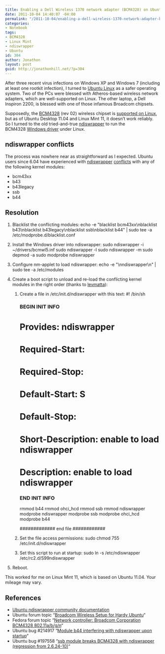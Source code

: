 ```yaml
---
title: Enabling a Dell Wireless 1370 network adapter (BCM4328) on Ubuntu Linux
date: 2011-10-04 14:40:07 -04:00
permalink: "/2011-10-04/enabling-a-dell-wireless-1370-network-adapter-bcm4328-on-ubuntu-linux/"
categories:
- Notebook
tags:
- BCM4328
- Linux Mint
- ndiswrapper
- Ubuntu
id: 304
author: Jonathon
layout: post
guid: http://jonathonhill.net/?p=304
---
```


After three recent virus infections on Windows XP and Windows 7 (including at least one rootkit infection), I turned to <a href="http://www.ubuntu.com" target="_blank">Ubuntu Linux</a> as a safer operating system. Two of the PCs were blessed with Atheros-based wireless network adapters, which are well-supported on Linux. The other laptop, a Dell Inspiron 2200, is blessed with one of those infamous Broadcom chipsets.

Supposedly, the <a href="http://sourceforge.net/apps/mediawiki/ndiswrapper/index.php?title=Dell_Wireless_1370" target="_blank">BCM4328</a> (rev 02) wireless chipset is <a title="b43 and b43legacy Linux wireless drivers" href="http://linuxwireless.org/en/users/Drivers/b43" target="_blank">supported on Linux</a>, but as of Ubuntu Desktop 11.04 and Linux Mint 11, it doesn&#8217;t work reliably. So I turned to the old tried-and-true <a href="http://en.wikipedia.org/wiki/NDISwrapper" target="_blank">ndiswrapper</a> to run the BCM4328 <a href="http://ftp.us.dell.com/network/R115321.EXE" target="_blank">Windows driver</a> under Linux.<!--more-->

## ndiswrapper conflicts

The process was nowhere near as straightforward as I expected. Ubuntu users since 6.04 have experienced with <a title="Module b44 interfering with ndiswrapper upon startup" href="https://bugs.launchpad.net/ubuntu/+source/linux/+bug/214917" target="_blank">ndiswrapper</a> <a title="ssb module breaks BCM4328 with ndiswrapper (regression from 2.6.24-10)" href="https://bugs.launchpad.net/ubuntu/+source/linux/+bug/197558" target="_blank">conflicts</a> with any of the following kernel modules:

  * bcm43xx
  * b43
  * b43legacy
  * ssb
  * b44

## Resolution

  1. Blacklist the conflicting modules: 
        echo -e "blacklist bcm43xx\nblacklist b43\nblacklist b43legacy\nblacklist ssb\nblacklist b44" | sudo tee -a /etc/modprobe.d/blacklist.conf

  2. Install the Windows driver into ndiswrapper: 
        sudo ndiswrapper -i ~/drivers/bcmwl5.inf
        sudo ndiswrapper -l
        sudo ndiswrapper -m
        sudo depmod -a
        sudo modprobe ndiswrapper

  3. Configure nm-applet to load ndiswrapper: 
        echo -e "\nndiswrapper\n" | sudo tee -a /etc/modules

  4. Create a boot script to unload and re-load the conflicting kernel modules in the right order (thanks to <a href="https://bugs.launchpad.net/ubuntu/+source/linux/+bug/197558/comments/14" target="_blank">levmatta</a>): 
      1. Create a file in /etc/init.d/ndiswrapper with this text: 
            #! /bin/sh
            ### BEGIN INIT INFO
            # Provides: ndiswrapper
            # Required-Start:
            # Required-Stop:
            # Default-Start: S
            # Default-Stop:
            # Short-Description: enable to load ndiswrapper
            # Description: enable to load ndiswrapper
            ### END INIT INFO
            
            rmmod b44
            rmmod ohci_hcd
            rmmod ssb
            rmmod ndiswrapper
            modprobe ndiswrapper
            modprobe ssb
            modprobe ohci_hcd
            modprobe b44
            
            ############# end file ############
    
      2. Set the file access permissions: 
            sudo chmod 755 /etc/init.d/ndiswrapper
    
      3. Set this script to run at startup: 
            sudo ln -s /etc/ndiswrapper /etc/rc2.d/S99ndiswrapper

  5. Reboot.

This worked for me on Linux Mint 11, which is based on Ubuntu 11.04. Your mileage may vary.

## References

  * <a href="https://help.ubuntu.com/community/WifiDocs/Driver/Ndiswrapper" target="_blank">Ubuntu ndiswrapper community documentation</a>
  * Ubuntu forum topic &#8220;<a href="http://ubuntuforums.org/showthread.php?t=766560" target="_blank">Broadcom Wireless Setup for Hardy Ubuntu</a>&#8220;
  * Fedora forum topic &#8220;[Network controller: Broadcom Corporation BCM4328 802.11a/b/g/n](http://forums.fedoraforum.org/showthread.php?t=182684)&#8220;
  * Ubuntu bug #214917 &#8220;<a href="https://bugs.launchpad.net/ubuntu/+source/linux/+bug/214917" target="_blank">Module b44 interfering with ndiswrapper upon startup</a>&#8220;
  * Ubuntu bug #197558 &#8220;<a href="https://bugs.launchpad.net/ubuntu/+source/linux/+bug/197558" target="_blank">ssb module breaks BCM4328 with ndiswrapper (regression from 2.6.24-10)</a>&#8220;